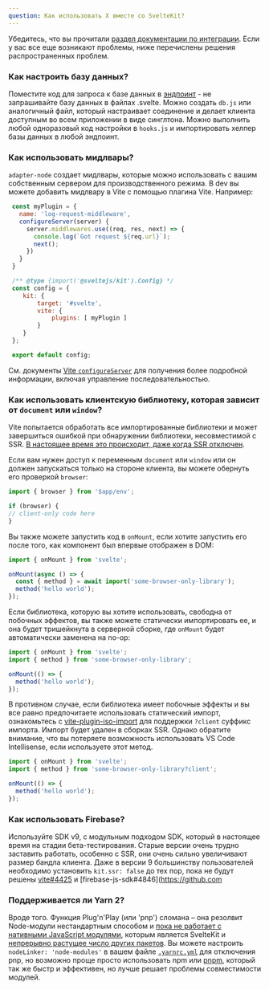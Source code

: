```yaml
---
question: Как использовать X вместе со SvelteKit?
---
```

Убедитесь, что вы прочитали [раздел документации по интеграции](/docs#dopolnitelnye-resursy-integracziya). Если у вас все еще возникают проблемы, ниже перечислены решения распространенных проблем.

### Как настроить базу данных?

Поместите код для запроса к базе данных в [эндпоинт](/docs#marshruty-endpointy) - не запрашивайте базу данных в файлах .svelte. Можно создать `db.js` или аналогичный файл, который настраивает соединение и делает клиента доступным во всем приложении в виде синглтона. Можно выполнить любой одноразовый код настройки в `hooks.js` и импортировать хелпер базы данных в любой эндпоинт.


### Как использовать мидлвары?

`adapter-node` создает мидлвары, которые можно использовать с вашим собственным сервером для производственного режима. В dev вы можете добавить мидлвару в Vite с помощью плагина Vite. Например:

```js
 const myPlugin = {
   name: 'log-request-middleware',
   configureServer(server) {
     server.middlewares.use((req, res, next) => {
       console.log(`Got request ${req.url}`);
       next();
     })
   }
 }

 /** @type {import('@sveltejs/kit').Config} */
 const config = {
 	kit: {
 		target: '#svelte',
 		vite: {
 			plugins: [ myPlugin ]
 		}
 	}
 };

 export default config;
 ```
 См. документы [Vite `configureServer`](https://vitejs.dev/guide/api-plugin.html#configureserver) для получения более подробной информации, включая управление последовательностью.


### Как использовать клиентскую библиотеку, которая зависит от `document` или `window`?

Vite попытается обработать все импортированные библиотеки и может завершиться ошибкой при обнаружении библиотеки, несовместимой с SSR. [В настоящее время это происходит, даже когда SSR отключен](https://github.com/sveltejs/kit/issues/754).

Если вам нужен доступ к переменным `document` или `window` или он должен запускаться только на стороне клиента, вы можете обернуть его проверкой `browser`:

```js
import { browser } from '$app/env';

if (browser) {
// client-only code here
}
```
Вы также можете запустить код в `onMount`, если хотите запустить его после того, как компонент был впервые отображен в DOM:

```js
import { onMount } from 'svelte';

onMount(async () => {
  const { method } = await import('some-browser-only-library');
  method('hello world');
});
```

Если библиотека, которую вы хотите использовать, свободна от побочных эффектов, вы также можете статически импортировать ее, и она будет тришейкнута в серверной сборке, где `onMount` будет автоматически заменена на no-op:

```js
import { onMount } from 'svelte';
import { method } from 'some-browser-only-library';

onMount(() => {
  method('hello world');
});
```

В противном случае, если библиотека имеет побочные эффекты и вы все равно предпочитаете использовать статический импорт, ознакомьтесь с [vite-plugin-iso-import](https://github.com/bluwy/vite-plugin-iso-import) для поддержки `?client` суффикс импорта. Импорт будет удален в сборках SSR. Однако обратите внимание, что вы потеряете возможность использовать VS Code Intellisense, если используете этот метод.

```js
import { onMount } from 'svelte';
import { method } from 'some-browser-only-library?client';

onMount(() => {
  method('hello world');
});
```

### Как использовать Firebase?

Используйте SDK v9, с модульным подходом SDK, который в настоящее время на стадии бета-тестирования. Старые версии очень трудно заставить работать, особенно с SSR, они очень сильно увеличивают размер бандла клиента. Даже в версии 9 большинству пользователей необходимо установить `kit.ssr: false` до тех пор, пока не будут решены [vite#4425](https://github.com/vitejs/vite/issues/4425) и [firebase-js-sdk#4846](https://github.com

### Поддерживается ли Yarn 2?

Вроде того. Функция Plug'n'Play (или 'pnp') сломана – она резолвит Node-модули нестандартным способом и [пока не работает с нативными JavaScript модулями](https://github.com/yarnpkg/berry/issues/638), которым является SvelteKit и [непрерывно растущее число других пакетов](https://blog.sindresorhus.com/get-ready-for-esm-aa53530b3f77). Вы можете настроить `nodeLinker: 'node-modules'` в вашем файле [`.yarnrc.yml`](https://yarnpkg.com/configuration/yarnrc#nodeLinker) для отключения pnp, но возможно проще просто  использовать  npm или [pnpm](https://pnpm.io/), который так же быстр и эффективен, но лучше решает проблемы совместимости модулей.